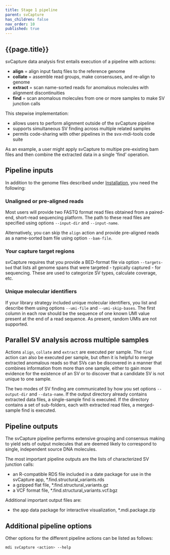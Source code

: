 ```yaml
---
title: Stage 1 pipeline
parent: svCapture
has_children: false
nav_order: 10
published: true
---
```


## {{page.title}}

svCapture data analysis first entails execution of a pipeline with actions:
- **align** = align input fastq files to the reference genome
- **collate** = assemble read groups, make consensuses, and re-align to genome
- **extract** = scan name-sorted reads for anomalous molecules with alignment discontinuities
- **find** = scan anomalous molecules from one or more samples to make SV junction calls

This stepwise implementation:
- allows users to perform alignment outside of the svCapture pipeline
- supports simultaneous SV finding across multiple related samples
- permits code-sharing with other pipelines in the svx-mdi-tools code suite

As an example, a user might apply svCapture to multipe pre-existing
bam files and then combine the extracted data in a single 'find' operation.

## Pipeline inputs

In addition to the genome files described under
[Installation](https://wilsontelab.github.io/svx-mdi-tools/docs/installation/installation.html),
you need the following:

### Unaligned or pre-aligned reads

Most users will provide two FASTQ format read files obtained
from a paired-end, short-read sequencing platform. The path to these
read files are specified using options `--input-dir` and `--input-name`.

Alternatively, you can skip the `align` action and provide pre-aligned
reads as a name-sorted bam file using option `--bam-file`.

### Your capture target regions

svCapture requires that you provide a BED-format file via option `--targets-bed`
that lists all genome spans that were targeted - typically captured - 
for sequencing. These are used to categorize SV types, calculate coverage, etc.

### Unique molecular identifiers

If your library strategy included unique molecular identifiers, you
list and describe them using options `--umi-file` and `--umi-skip-bases`.
The first column in each row should be the sequence of one known UMI value
present at the end of a read sequence. As present, random UMIs are not supported.

## Parallel SV analysis across multiple samples

Actions `align`, `collate` and `extract` are executed per sample.
The `find` action can also be executed per sample, but often it is 
helpful to merge extracted anomalous reads so that SVs can be
discovered in a manner that combines information from more than one sample,
either to gain more evidence for the existence of an SV or to discover
that a candidate SV is not unique to one sample.

The two modes of SV finding are communicated by how you set options
`--output-dir` and `--data-name`. If the output directory already
contains extracted data files, a single-sample find is executed.
If the directory contains a set of sub-folders, each with extracted read files,
a merged-sample find is executed.

## Pipeline outputs

The svCapture pipeline performs extensive grouping and consensus
making to yield sets of output molecules that are deemed likely to correspond
to single, independent source DNA molecules.

The most important pipeline outputs are the lists of characterized SV junction calls:
- an R-compatible RDS file included in a date package for use in the svCapture app, *.find.structural_variants.rds
- a gzipped flat file, *.find.structural_variants.gz
- a VCF format file, *.find.structural_variants.vcf.bgz

Additional important output files are:
- the app data package for interactive visualization, *.mdi.package.zip

## Additional pipeline options

Other options for the different pipeline actions can be listed as follows:

```sh
mdi svCapture <action> --help
```

